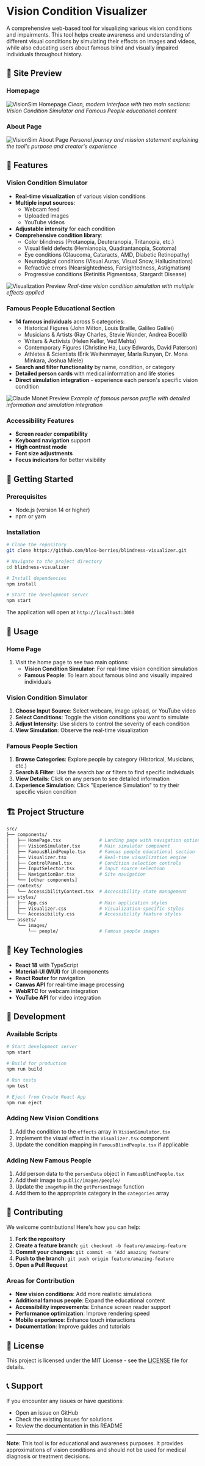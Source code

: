 # Vision Condition Visualizer

A comprehensive web-based tool for visualizing various vision conditions and impairments. This tool helps create awareness and understanding of different visual conditions by simulating their effects on images and videos, while also educating users about famous blind and visually impaired individuals throughout history.

## 📸 Site Preview

### Homepage
![VisionSim Homepage](./public/images/people/VisionSim-Home-Page.png)
*Clean, modern interface with two main sections: Vision Condition Simulator and Famous People educational content*

### About Page
![VisionSim About Page](./public/images/people/VisionSim-About.png)
*Personal journey and mission statement explaining the tool's purpose and creator's experience*

## 🎯 Features

### Vision Condition Simulator

- **Real-time visualization** of various vision conditions
- **Multiple input sources**:
  - Webcam feed
  - Uploaded images
  - YouTube videos
- **Adjustable intensity** for each condition
- **Comprehensive condition library**:
  - Color blindness (Protanopia, Deuteranopia, Tritanopia, etc.)
  - Visual field defects (Hemianopia, Quadrantanopia, Scotoma)
  - Eye conditions (Glaucoma, Cataracts, AMD, Diabetic Retinopathy)
  - Neurological conditions (Visual Auras, Visual Snow, Hallucinations)
  - Refractive errors (Nearsightedness, Farsightedness, Astigmatism)
  - Progressive conditions (Retinitis Pigmentosa, Stargardt Disease)

![Visualization Preview](./public/images/people/Visualization-Preview.png)
*Real-time vision condition simulation with multiple effects applied*

### Famous People Educational Section

- **14 famous individuals** across 5 categories:
  - Historical Figures (John Milton, Louis Braille, Galileo Galilei)
  - Musicians & Artists (Ray Charles, Stevie Wonder, Andrea Bocelli)
  - Writers & Activists (Helen Keller, Ved Mehta)
  - Contemporary Figures (Christine Ha, Lucy Edwards, David Paterson)
  - Athletes & Scientists (Erik Weihenmayer, Marla Runyan, Dr. Mona Minkara, Joshua Miele)
- **Search and filter functionality** by name, condition, or category
- **Detailed person cards** with medical information and life stories
- **Direct simulation integration** - experience each person's specific vision condition

![Claude Monet Preview](./public/images/people/Claude-Monet-Preview.png)
*Example of famous person profile with detailed information and simulation integration*

### Accessibility Features

- **Screen reader compatibility**
- **Keyboard navigation** support
- **High contrast mode**
- **Font size adjustments**
- **Focus indicators** for better visibility

## 🚀 Getting Started

### Prerequisites

- Node.js (version 14 or higher)
- npm or yarn

### Installation

```bash
# Clone the repository
git clone https://github.com/bloo-berries/blindness-visualizer.git

# Navigate to the project directory
cd blindness-visualizer

# Install dependencies
npm install

# Start the development server
npm start
```

The application will open at `http://localhost:3000`

## 📖 Usage

### Home Page

1. Visit the home page to see two main options:
   - **Vision Condition Simulator**: For real-time vision condition simulation
   - **Famous People**: To learn about famous blind and visually impaired individuals

### Vision Condition Simulator

1. **Choose Input Source**: Select webcam, image upload, or YouTube video
2. **Select Conditions**: Toggle the vision conditions you want to simulate
3. **Adjust Intensity**: Use sliders to control the severity of each condition
4. **View Simulation**: Observe the real-time visualization

### Famous People Section

1. **Browse Categories**: Explore people by category (Historical, Musicians, etc.)
2. **Search & Filter**: Use the search bar or filters to find specific individuals
3. **View Details**: Click on any person to see detailed information
4. **Experience Simulation**: Click "Experience Simulation" to try their specific vision condition

## 🏗️ Project Structure

```bash
src/
├── components/
│   ├── HomePage.tsx              # Landing page with navigation options
│   ├── VisionSimulator.tsx       # Main simulator component
│   ├── FamousBlindPeople.tsx     # Famous people educational section
│   ├── Visualizer.tsx            # Real-time visualization engine
│   ├── ControlPanel.tsx          # Condition selection controls
│   ├── InputSelector.tsx         # Input source selection
│   ├── NavigationBar.tsx         # Site navigation
│   └── [other components]
├── contexts/
│   └── AccessibilityContext.tsx  # Accessibility state management
├── styles/
│   ├── App.css                   # Main application styles
│   ├── Visualizer.css            # Visualization-specific styles
│   └── Accessibility.css         # Accessibility feature styles
└── assets/
    └── images/
        └── people/               # Famous people images
```

## 🎨 Key Technologies

- **React 18** with TypeScript
- **Material-UI (MUI)** for UI components
- **React Router** for navigation
- **Canvas API** for real-time image processing
- **WebRTC** for webcam integration
- **YouTube API** for video integration

## 🔧 Development

### Available Scripts

```bash
# Start development server
npm start

# Build for production
npm run build

# Run tests
npm test

# Eject from Create React App
npm run eject
```

### Adding New Vision Conditions

1. Add the condition to the `effects` array in `VisionSimulator.tsx`
2. Implement the visual effect in the `Visualizer.tsx` component
3. Update the condition mapping in `FamousBlindPeople.tsx` if applicable

### Adding New Famous People

1. Add person data to the `personData` object in `FamousBlindPeople.tsx`
2. Add their image to `public/images/people/`
3. Update the `imageMap` in the `getPersonImage` function
4. Add them to the appropriate category in the `categories` array

## 🤝 Contributing

We welcome contributions! Here's how you can help:

1. **Fork the repository**
2. **Create a feature branch**: `git checkout -b feature/amazing-feature`
3. **Commit your changes**: `git commit -m 'Add amazing feature'`
4. **Push to the branch**: `git push origin feature/amazing-feature`
5. **Open a Pull Request**

### Areas for Contribution

- **New vision conditions**: Add more realistic simulations
- **Additional famous people**: Expand the educational content
- **Accessibility improvements**: Enhance screen reader support
- **Performance optimization**: Improve rendering speed
- **Mobile experience**: Enhance touch interactions
- **Documentation**: Improve guides and tutorials

## 📝 License

This project is licensed under the MIT License - see the [LICENSE](LICENSE) file for details.


## 📞 Support

If you encounter any issues or have questions:

- Open an issue on GitHub
- Check the existing issues for solutions
- Review the documentation in this README

---

**Note**: This tool is for educational and awareness purposes. It provides approximations of vision conditions and should not be used for medical diagnosis or treatment decisions.
